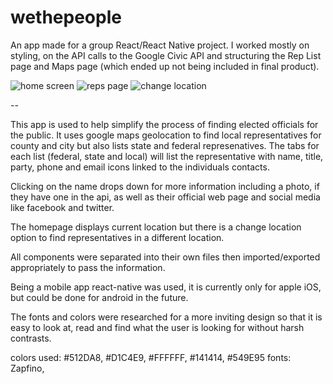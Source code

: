 # wethepeople

An app made for a group React/React Native project. I worked mostly on styling, on the API calls to the Google Civic API and structuring the Rep List page and Maps page (which ended up not being included in final product).

![home screen](https://github.com/sarahgoldgar/wethepeople/blob/master/images/homescreen.png "Home Screen")
![reps page](https://github.com/sarahgoldgar/wethepeople/blob/master/images/repspage.png "Reps Page")
![change location](https://github.com/sarahgoldgar/wethepeople/blob/master/images/changelocation.png "Change Location")


--

This app is used to help simplify the process of finding elected officials for the public.
It uses google maps geolocation to find local representatives for county and city but
also lists state and federal represenatives.
The tabs for each list (federal, state and local) will list the representative
with name, title, party, phone and email icons linked to the individuals contacts.

Clicking on the name drops down for more information including a photo,
if they have one in the api, as well as their official web page and social media
like facebook and twitter.

The homepage displays current location but there is a change location option to find
representatives in a different location.

All components were separated into their own files then imported/exported appropriately
to pass the information.

Being a mobile app react-native was used, it is currently only for apple iOS, but
could be done for android in the future.

The fonts and colors were researched for a more inviting design so that it is
easy to look at, read and find what the user is looking for without harsh contrasts.

colors used: #512DA8, #D1C4E9, #FFFFFF, #141414, #549E95
fonts: Zapfino,
